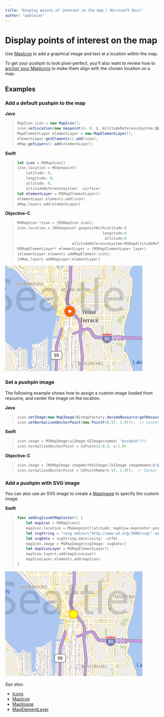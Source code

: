 ```yaml
---
title: "Display points of interest on the map | Microsoft Docs"
author: "pablocan"
---
```


# Display points of interest on the map

Use [MapIcon](../map-control-api/MapIcon-class.md) to add a graphical image and text at a
location within the map.

To get your pushpin to look pixel-perfect, you'll also want to review how to [anchor your MapIcons](anchoring-mapIcons.md) to make them
align with the chosen location on a map.

## Examples

### Add a default pushpin to the map

**Java**

>```Java
> MapIcon icon = new MapIcon();
> icon.setLocation(new Geopoint(0, 0, 0, AltitudeReferenceSystem.SURFACE));
> MapElementLayer elementLayer = new MapElementLayer();
> elementLayer.getElements().add(icon);
> mMap.getLayers().add(elementLayer);
>```

**Swift**

>```swift
> let icon = MSMapIcon()
> icon.location = MSGeopoint(
>     latitude: 0,
>     longitude: 0,
>     altitude: 0,
>     altitudeReferenceSystem: .surface)
> let elementLayer = MSMapElementLayer()
> elementLayer.elements.add(icon)
> mMap.layers.add(elementLayer)
>```

**Objective-C**

>```objectivec
> MSMapIcon *icon = [MSMapIcon icon];
> icon.location = [MSGeopoint geopointWithLatitude:0
>                                        longitude:0
>                                         altitude:0
>                          altitudeReferenceSystem:MSMapAltitudeReferenceSystemSurface];
> MSMapElementLayer* elementLayer = [MSMapElementLayer layer]
> [elementLayer.elements addMapElement:icon];
> [mMap.layers addMapLayer:elementLayer]
>```

![Default icon](media/icons-default.png)

### Set a pushpin image

The following example shows how to assign a custom image loaded from resource, and center the image on the location.

**Java**

>```Java
> icon.setImage(new MapImage(BitmapFactory.decodeResource(getResources(), imageIndex)));
> icon.setNormalizedAnchorPoint(new PointF(0.5f, 1.0f));  // Center against the bottom of the image
>```

**Swift**

>```swift
> icon.image = MSMapImage(uiImage:UIImage(named: "pushpin")!)
> icon.normalizedAnchorPoint = CGPoint(x:0.5, y:1.0)
>```

**Objective-C**

>```objectivec
> icon.image = [MSMapImage imageWithUIImage:[UIImage imageNamed:@"pushpin"]];
> icon.normalizedAnchorPoint = CGPointMake(0.5f, 1.0f);  // Center against the bottom of the image
>```

### Add a pushpin with SVG image

You can also use an SVG image to create a [MapImage](../map-control-api/MapImage-class.md) to specify the custom image.

**Swift**

>```swift
> func addSvgIconAtMapCenter() {
>     let mapIcon = MSMapIcon()
>     mapIcon.location = MSGeopoint(latitude: mapView.mapCenter.position.latitude, longitude: mapView.mapCenter.position.longitude)
>     let svgString = "<svg xmlns=\"http://www.w3.org/2000/svg\" width=\"50\" height=\"50\"><circle cx=\"25\" cy=\"25\" r=\"20\" stroke=\"orange\" stroke-width=\"4\" fill=\"yellow\" /></svg>"
>     let svgData = svgString.data(using: .utf8)
>     mapIcon.image = MSMapImage(svgImage: svgData!)
>     let mapIconLayer = MSMapElementLayer()
>     mapView.layers.add(mapIconLayer)
>     mapIconLayer.elements.add(mapIcon)
> }
>```

![SVG Icon](media/icons-svg.png)

_See also_:
* [Icons](map-icons.md)
* [MapIcon](../map-control-api/MapIcon-class.md)
* [MapImage](../map-control-api/MapImage-class.md)
* [MapElementLayer](../map-control-api/MapElementLayer-class.md)
